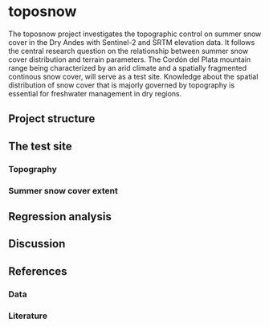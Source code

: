 # toposnow

The toposnow project investigates the topographic control on summer snow cover in the Dry Andes with Sentinel-2 and SRTM elevation data.
It follows the central research question on the relationship between summer snow cover distribution and terrain parameters. The Cordón del Plata mountain range being characterized by an arid climate and a spatially fragmented continous snow cover, will serve as a test site. Knowledge about the spatial distribution of snow cover that is majorly governed by topography is essential for freshwater management in dry regions.

## Project structure

## The test site

### Topography

### Summer snow cover extent

## Regression analysis

## Discussion

## References

### Data

### Literature
